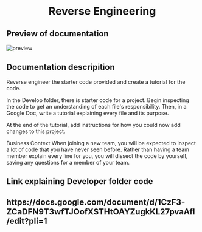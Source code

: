 <h1 align = "center" > Reverse Engineering</h1>

<h2> Preview of documentation </h2>
 
![preview](https://user-images.githubusercontent.com/61447353/103606296-077bdc80-4ee4-11eb-87a9-5faaf3c4deb8.PNG)


<h2> Documentation descripition </h2>

Reverse engineer the starter code provided and create a tutorial for the code.

In the Develop folder, there is starter code for a project. Begin inspecting the code to get an understanding of each file's responsibility. Then, in a Google Doc, write a tutorial explaining every file and its purpose. 

At the end of the tutorial, add instructions for how you could now add changes to this project.

Business Context
When joining a new team, you will be expected to inspect a lot of code that you have never seen before. Rather than having a team member explain every line for you, you will dissect the code by yourself, saving any questions for a member of your team.

<h2>Link explaining Developer folder code <h2>
https://docs.google.com/document/d/1CzF3-ZCaDFN9T3wfTJOofXSTHtOAYZugkKL27pvaAfI/edit?pli=1

